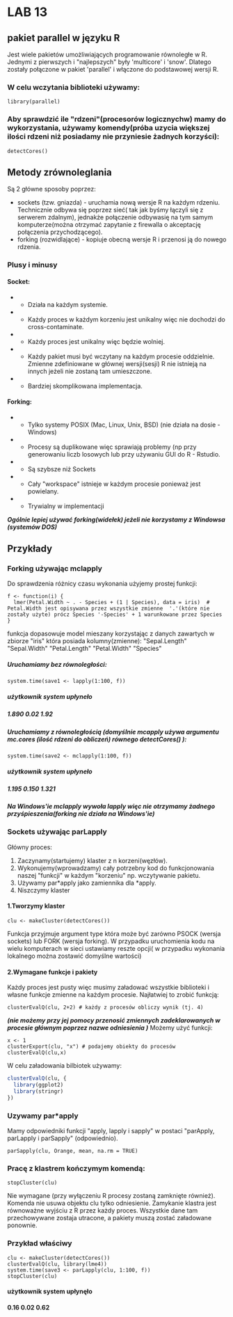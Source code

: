 # LAB 13
## pakiet parallel w języku R
Jest wiele pakietów umożliwiających programowanie równoległe w R. Jednymi z pierwszych i "najlepszych" były 'multicore' i 'snow'. Dlatego zostały połączone w pakiet 'parallel' i włączone do podstawowej wersji R.
### W celu wczytania biblioteki używamy:
```
library(parallel)
```
### Aby sprawdzić ile "rdzeni"(procesorów logicznychw) mamy do wykorzystania, używamy komendy(próba uzycia większej ilości rdzeni niż posiadamy nie przyniesie żadnych korzyści):
```
detectCores()
```
## Metody zrównoleglania
Są 2 główne sposoby poprzez:
* sockets (tzw. gniazda) - uruchamia nową wersje R na każdym rdzeniu. Technicznie odbywa się poprzez sieć( tak jak byśmy łączyli się z serwerem zdalnym), jednakże połączenie odbywasię na tym samym komputerze(można otrzymać zapytanie z firewalla o akceptację połączenia przychodzącego).
* forking (rozwidlające) - kopiuje obecną wersje R i przenosi ją do nowego rdzenia.

### Plusy i minusy
#### Socket:
* + Działa na każdym systemie.
* + Każdy proces w każdym korzeniu jest unikalny więc nie dochodzi do cross-contaminate.
* - Każdy proces jest unikalny więc będzie wolniej.
* - Każdy pakiet musi być wczytany na każdym procesie oddzielnie. Zmienne zdefiniowane w głównej wersji(sesji) R nie istnieją na innych jeżeli nie zostaną tam umieszczone.
* - Bardziej skomplikowana implementacja.

#### Forking:
* - Tylko systemy POSIX (Mac, Linux, Unix, BSD) (nie działa na dosie - Windows)
* - Procesy są duplikowane więc sprawiają problemy (np przy generowaniu liczb losowych lub przy używaniu GUI do R - Rstudio.
*  + Są szybsze niż Sockets
*  + Cały "workspace" istnieje w każdym procesie ponieważ jest powielany.
*  + Trywialny w implementacji

***Ogólnie lepiej używać forking(widełek) jeżeli nie korzystamy z Windowsa (systemów DOS)***
## Przykłady
### Forking używając mclapply
Do sprawdzenia różnicy czasu wykonania użyjemy prostej funkcji:
```
f <- function(i) {
  lmer(Petal.Width ~ . - Species + (1 | Species), data = iris)  # Petal.Width jest opisywana przez wszystkie zmienne  '.'(które nie zostały użyte) prócz Species '-Species' + 1 warunkowane przez Species 
}
```
funkcja dopasowuje model mieszany korzystając z danych zawartych w zbiorze "iris" która posiada kolumny(zmienne):
"Sepal.Length" "Sepal.Width"  "Petal.Length" "Petal.Width"  "Species"
##### Uruchamiamy bez równoległości:
```
system.time(save1 <- lapply(1:100, f))
```

##### użytkownik system upłyneło
##### 1.890      0.02   1.92
##### Uruchamiamy z równoległością (domyślnie mcapply używa argumentu mc.cores (ilość rdzeni do obliczeń)   równego detectCores() ):
```
system.time(save2 <- mclapply(1:100, f))
```
##### użytkownik system upłyneło
##### 1.195      0.150   1.321

***Na Windows'ie mclapply wywoła lapply więc nie otrzymamy żadnego przyśpieszenia(forking nie działa na Windows'ie)***
### Sockets używając parLapply
Główny proces:
1. Zaczynamy(startujemy) klaster z n korzeni(węzłów).
2. Wykonujemy(wprowadzamy) cały potrzebny kod do funkcjonowania naszej "funkcji" w każdym "korzeniu" np. wczytywanie pakietu.
3. Używamy par*apply jako zamiennika dla *apply.
4. Niszczymy klaster
#### 1.Tworzymy klaster
```
clu <- makeCluster(detectCores())
```
Funkcja przyjmuje argument type która może być zarówno PSOCK (wersja sockets) lub FORK (wersja forking).
W przypadku uruchomienia kodu na wielu komputerach w sieci ustawiamy reszte opcji( w przypadku wykonania lokalnego można zostawić domyślne wartości)
#### 2.Wymagane funkcje i pakiety
Każdy proces jest pusty więc musimy załadować wszystkie biblioteki i własne funkcje zmienne na każdym procesie. Najłatwiej to zrobić funkcją:
```
clusterEvalQ(clu, 2+2) # każdy z procesów obliczy wynik (tj. 4)
```
***(nie możemy przy jej pomocy przenosić zmiennych zadeklarowanych w procesie głównym poprzez nazwe odniesienia )***
Możemy użyć funkcji:
```
x <- 1
clusterExport(clu, "x") # podajemy obiekty do procesów
clusterEvalQ(clu,x) 
```
W celu załadowania bilbiotek używamy:
```R
clusterEvalQ(clu, {
  library(ggplot2)
  library(stringr)
})
```
### Uzywamy par*apply
Mamy odpowiedniki funkcji "apply, lapply i sapply" w postaci "parApply, parLapply i parSapply" (odpowiednio).
```
parSapply(clu, Orange, mean, na.rm = TRUE)
```
### Pracę z klastrem kończymym komendą:
```
stopCluster(clu)
```
Nie wymagane (przy wyłączeniu R procesy zostaną zamknięte również). Komenda nie usuwa objektu clu tylko odniesienie. Zamykanie klastra jest równoważne wyjściu z R przez każdy proces. Wszystkie dane tam przechowywane zostaja utracone, a pakiety muszą zostać załadowane ponownie.

### Przykład właściwy
```
clu <- makeCluster(detectCores())
clusterEvalQ(clu, library(lme4))
system.time(save3 <- parLapply(clu, 1:100, f))
stopCluster(clu)
```
#### użytkownik     system   upłynęło 
####      0.16       0.02       0.62
